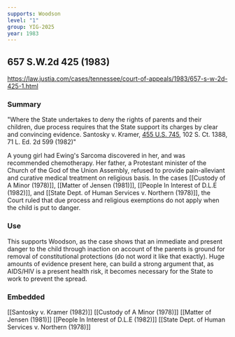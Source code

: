 ```yaml
---
supports: Woodson
level: "1"
group: YIG-2025
year: 1983
---
```

## 657 S.W.2d 425 (1983)

https://law.justia.com/cases/tennessee/court-of-appeals/1983/657-s-w-2d-425-1.html

### Summary

"Where the State undertakes to deny the rights of parents and their children, due process requires that the State support its charges by clear and convincing evidence. Santosky v. Kramer, [455 U.S. 745](https://supreme.justia.com/cases/federal/us/455/745/), 102 S. Ct. 1388, 71 L. Ed. 2d 599 (1982)"

A young girl had Ewing's Sarcoma discovered in her, and was recommended chemotherapy. Her father, a Protestant minister of the Church of the God of the Union Assembly, refused to provide pain-alleviant and curative medical treatment on religious basis. In the cases [[Custody of A Minor (1978)]], [[Matter of Jensen (1981)]], [[People In Interest of D.L.E (1982)]], and [[State Dept. of Human Services v. Northern (1978)]], the Court ruled that due process and religious exemptions do not apply when the child is put to danger.
### Use

This supports Woodson, as the case shows that an immediate and present danger to the child through inaction on account of the parents is ground for removal of constitutional protections (do not word it like that exactly). Huge amounts of evidence present here, can build a strong argument that, as AIDS/HIV is a present health risk, it becomes necessary for the State to work to prevent the spread.

### Embedded

[[Santosky v. Kramer (1982)]]
[[Custody of A Minor (1978)]]
[[Matter of Jensen (1981)]]
[[People In Interest of D.L.E (1982)]]
[[State Dept. of Human Services v. Northern (1978)]]
